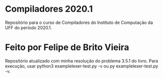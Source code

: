 # Compiladores 2020.1
Repositório para o curso de Compiladores do Instituto de Computação da UFF do período 2020.1.

# Feito por Felipe de Brito Vieira

Repositório atualizado com minha resolução do problema 3.5.1 do livro.
Para execução, usar python3 examplelexer-test.py -v ou  py examplelexer-test.py -v.
